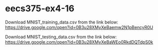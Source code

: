 # eecs375-ex4-16
Download MNIST_training_data.csv from the link below:
https://drive.google.com/open?id=0B3u28XMyXeBaemw2N1pBencyR0U


Download MNIST_testing_data.csv from the link below:
https://drive.google.com/open?id=0B3u28XMyXeBaWEo0RkdDQTdpS0k
